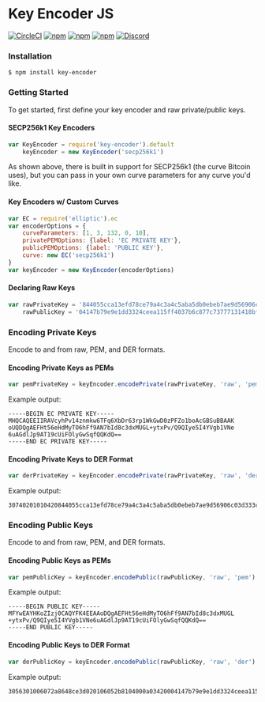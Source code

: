 # Key Encoder JS

[![CircleCI](https://img.shields.io/circleci/project/blockstack/key-encoder-js/master.svg)](https://circleci.com/gh/blockstack/key-encoder-js/tree/master)
[![npm](https://img.shields.io/npm/l/key-encoder.svg)](https://www.npmjs.com/package/key-encoder)
[![npm](https://img.shields.io/npm/v/key-encoder.svg)](https://www.npmjs.com/package/key-encoder)
[![npm](https://img.shields.io/npm/dm/key-encoder.svg)](https://www.npmjs.com/package/key-encoder)
[![Discord](https://img.shields.io/discord/621759717756370964)](http://chat.blockstack.org/)

### Installation

```
$ npm install key-encoder
```

### Getting Started

To get started, first define your key encoder and raw private/public keys.

#### SECP256k1 Key Encoders

```js
var KeyEncoder = require('key-encoder').default
    keyEncoder = new KeyEncoder('secp256k1')
```

As shown above, there is built in support for SECP256k1 (the curve Bitcoin uses), but you can pass in your own curve parameters for any curve you'd like.

#### Key Encoders w/ Custom Curves

```js
var EC = require('elliptic').ec
var encoderOptions = {
    curveParameters: [1, 3, 132, 0, 10],
    privatePEMOptions: {label: 'EC PRIVATE KEY'},
    publicPEMOptions: {label: 'PUBLIC KEY'},
    curve: new EC('secp256k1')
}
var keyEncoder = new KeyEncoder(encoderOptions)
```

#### Declaring Raw Keys

```js
var rawPrivateKey = '844055cca13efd78ce79a4c3a4c5aba5db0ebeb7ae9d56906c03d333c5668d5b',
    rawPublicKey = '04147b79e9e1dd3324ceea115ff4037b6c877c73777131418bfb2b713effd0f502327b923861581bd5535eeae006765269f404f5f5c52214e9721b04aa7d040a75'
```

### Encoding Private Keys

Encode to and from raw, PEM, and DER formats.

#### Encoding Private Keys as PEMs

```js
var pemPrivateKey = keyEncoder.encodePrivate(rawPrivateKey, 'raw', 'pem')
```

Example output:

```
-----BEGIN EC PRIVATE KEY-----
MHQCAQEEIIRAVcyhPv14znmkw6TFq6XbDr63rp1WkGwD0zPFZo1boAcGBSuBBAAK
oUQDQgAEFHt56eHdMyTO6hFf9AN7bId8c3dxMUGL+ytxPv/Q9QIye5I4YVgb1VNe
6uAGdlJp9AT19cUiFOlyGwSqfQQKdQ==
-----END EC PRIVATE KEY-----
```

#### Encoding Private Keys to DER Format

```js
var derPrivateKey = keyEncoder.encodePrivate(rawPrivateKey, 'raw', 'der')
```

Example output:

```
30740201010420844055cca13efd78ce79a4c3a4c5aba5db0ebeb7ae9d56906c03d333c5668d5ba00706052b8104000aa14403420004147b79e9e1dd3324ceea115ff4037b6c877c73777131418bfb2b713effd0f502327b923861581bd5535eeae006765269f404f5f5c52214e9721b04aa7d040a75
```

### Encoding Public Keys

Encode to and from raw, PEM, and DER formats.

#### Encoding Public Keys as PEMs

```js
var pemPublicKey = keyEncoder.encodePublic(rawPublicKey, 'raw', 'pem')
```

Example output:

```
-----BEGIN PUBLIC KEY-----
MFYwEAYHKoZIzj0CAQYFK4EEAAoDQgAEFHt56eHdMyTO6hFf9AN7bId8c3dxMUGL
+ytxPv/Q9QIye5I4YVgb1VNe6uAGdlJp9AT19cUiFOlyGwSqfQQKdQ==
-----END PUBLIC KEY-----
```

#### Encoding Public Keys to DER Format

```js
var derPublicKey = keyEncoder.encodePublic(rawPublicKey, 'raw', 'der')
```

Example output:

```
3056301006072a8648ce3d020106052b8104000a03420004147b79e9e1dd3324ceea115ff4037b6c877c73777131418bfb2b713effd0f502327b923861581bd5535eeae006765269f404f5f5c52214e9721b04aa7d040a75
```

